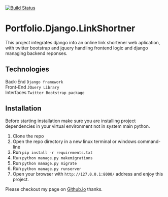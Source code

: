 [![Build Status](https://travis-ci.com/shahabmohammadi/Portfolio.Django.LinkShortner.svg?branch=master)](https://travis-ci.com/shahabmohammadi/Portfolio.Django.LinkShortner)

# Portfolio.Django.LinkShortner

This project integrates django into an online link shortener web aplication, with twitter bootstrap and jquery handling frontend logic and
django managing backend reponses.

## Technologies

Back-End   `Django framework`
<br>
Front-End   `JQuery Library`
<br>
Interfaces   `Twitter Bootstrap package`

## Installation

Before starting installation make sure you are installing project dependencies in your virtual environment not in system main python. 

1. Clone the repo
1. Open the repo directory in a new linux terminal or windows command-line
1. Run `pip install -r requirements.txt`
1. Run `python manage.py makemigrations`
1. Run `python manage.py migrate`
1. Run `python manage.py runserver`
1. Open your browser with `http://127.0.0.1:8000/` address and enjoy this project.


Please checkout my page on [Github.io](http://shahabmohammadi.github.io) thanks.
